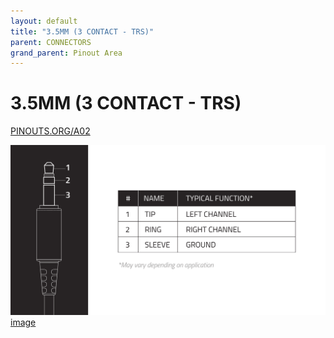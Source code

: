 ```yaml
---
layout: default
title: "3.5MM (3 CONTACT - TRS)"
parent: CONNECTORS
grand_parent: Pinout Area
---
```


# 3.5MM (3 CONTACT - TRS)

<a href="https://www.PINOUTS.ORG/A02">PINOUTS.ORG/A02</a>

![image](./assets/1.png)  
[image](./assets/1.png)
